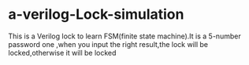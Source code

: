 # a-verilog-Lock-simulation
This is a Verilog lock to learn FSM(finite state machine).It is a 5-number password one ,when you input the right result,the lock will be locked,otherwise it will be locked
